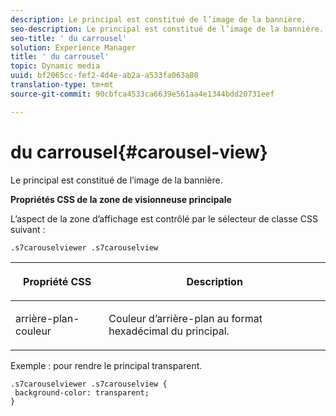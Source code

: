```yaml
---
description: Le principal est constitué de l’image de la bannière.
seo-description: Le principal est constitué de l’image de la bannière.
seo-title: ' du carrousel'
solution: Experience Manager
title: ' du carrousel'
topic: Dynamic media
uuid: bf2065cc-fef2-4d4e-ab2a-a533fa063a80
translation-type: tm+mt
source-git-commit: 90cbfca4533ca6639e561aa4e1344bdd20731eef

---
```



#  du carrousel{#carousel-view}

Le principal est constitué de l’image de la bannière.

<!--<a id="section_061E550C1C1D4DB2BD663A898895B38C"></a>-->

**Propriétés CSS de la zone de visionneuse principale**

L’aspect de la zone d’affichage est contrôlé par le sélecteur de classe CSS suivant :

```
.s7carouselviewer .s7carouselview
```

<table id="table_94EE3F5BBE4547C0B4943471CEE7EDE4"> 
 <thead> 
  <tr> 
   <th colname="col1" class="entry"> <p> Propriété CSS </p> </th> 
   <th colname="col2" class="entry"> <p>Description </p> </th> 
  </tr> 
 </thead>
 <tbody> 
  <tr> 
   <td colname="col1"> <p> <span class="codeph"> arrière-plan-couleur </span> </p> </td> 
   <td colname="col2"> <p> Couleur d’arrière-plan au format hexadécimal du  principal. </p> </td> 
  </tr> 
 </tbody> 
</table>

Exemple : pour rendre le principal transparent.

```
.s7carouselviewer .s7carouselview { 
 background-color: transparent; 
}
```

